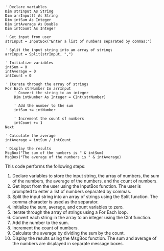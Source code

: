 ```visual basic
' Declare variables
Dim strInput As String
Dim arrInput() As String
Dim intSum As Integer
Dim intAverage As Double
Dim intCount As Integer

' Get input from user
strInput = InputBox("Enter a list of numbers separated by commas:")

' Split the input string into an array of strings
arrInput = Split(strInput, ",")

' Initialize variables
intSum = 0
intAverage = 0
intCount = 0

' Iterate through the array of strings
For Each strNumber In arrInput
    ' Convert the string to an integer
    Dim intNumber As Integer = CInt(strNumber)

    ' Add the number to the sum
    intSum += intNumber

    ' Increment the count of numbers
    intCount += 1
Next

' Calculate the average
intAverage = intSum / intCount

' Display the results
MsgBox("The sum of the numbers is " & intSum)
MsgBox("The average of the numbers is " & intAverage)
```

This code performs the following steps:

1. Declare variables to store the input string, the array of numbers, the sum of the numbers, the average of the numbers, and the count of numbers.
2. Get input from the user using the InputBox function. The user is prompted to enter a list of numbers separated by commas.
3. Split the input string into an array of strings using the Split function. The comma character is used as the separator.
4. Initialize the sum, average, and count variables to zero.
5. Iterate through the array of strings using a For Each loop.
6. Convert each string in the array to an integer using the CInt function.
7. Add the number to the sum.
8. Increment the count of numbers.
9. Calculate the average by dividing the sum by the count.
10. Display the results using the MsgBox function. The sum and average of the numbers are displayed in separate message boxes.